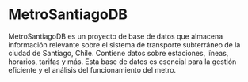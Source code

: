 # MetroSantiagoDB
MetroSantiagoDB es un proyecto de base de datos que almacena información relevante sobre el sistema de transporte subterráneo de la ciudad de Santiago, Chile. Contiene datos sobre estaciones, líneas, horarios, tarifas y más. Esta base de datos es esencial para la gestión eficiente y el análisis del funcionamiento del metro.

